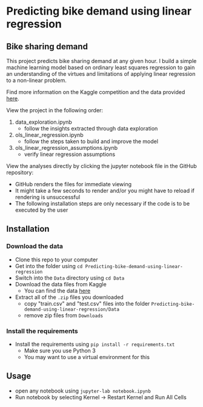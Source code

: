 # Predicting bike demand using linear regression

Bike sharing demand
---------------------------
This project predicts bike sharing demand at any given hour. I build a simple machine learning model based on ordinary least squares regression to gain an understanding of the virtues and limitations of applying linear regression to a non-linear problem.

Find more information on the Kaggle competition and the data provided [here](https://www.kaggle.com/c/bike-sharing-demand/overview).

View the project in the following order:
1. data_exploration.ipynb
    - follow the insights extracted through data exploration
2. ols_linear_regression.ipynb
    - follow the steps taken to build and improve the model
3. ols_linear_regression_assumptions.ipynb
    - verify linear regression assumptions

View the analyses directly by clicking the jupyter notebook file in the GitHub repository:
  - GitHub renders the files for immediate viewing
  - It might take a few seconds to render and/or you might have to reload if rendering is unsuccessful
  - The following installation steps are only necessary if the code is to be executed by the user

Installation
---------------------------

### Download the data

* Clone this repo to your computer
* Get into the folder using `cd Predicting-bike-demand-using-linear-regression`
* Switch into the `Data` directory using `cd Data`
* Download the data files from Kaggle  
    * You can find the data [here](https://www.kaggle.com/c/bike-sharing-demand/data)
* Extract all of the `.zip` files you downloaded
    * copy "train.csv" and "test.csv" files into the folder `Predicting-bike-demand-using-linear-regression/Data`
    * remove zip files from `Downloads`


### Install the requirements

* Install the requirements using `pip install -r requirements.txt`
    * Make sure you use Python 3
    * You may want to use a virtual environment for this

Usage
-----------------------
* open any notebook using `jupyter-lab notebook.ipynb`
* Run notebook by selecting Kernel -> Restart Kernel and Run All Cells
